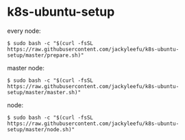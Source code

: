# k8s-ubuntu-setup
every node:  

    $ sudo bash -c "$(curl -fsSL https://raw.githubusercontent.com/jackyleefu/k8s-ubuntu-setup/master/prepare.sh)"

master node:  
    
    $ sudo bash -c "$(curl -fsSL https://raw.githubusercontent.com/jackyleefu/k8s-ubuntu-setup/master/master.sh)"

node:  

    $ sudo bash -c "$(curl -fsSL https://raw.githubusercontent.com/jackyleefu/k8s-ubuntu-setup/master/node.sh)"